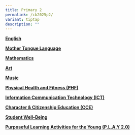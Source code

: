 ```yaml
---
title: Primary 2
permalink: /cb2025p2/
variant: tiptap
description: ""
---
```

<p><strong><a href="/files/Curriculum Briefing Slides/2025/2025_Curriculum_Briefing_P2_English.pdf" rel="noopener noreferrer nofollow" target="_blank">English</a></strong>
</p>
<p></p>
<p><strong><a href="/files/Curriculum Briefing Slides/2025/2025_Curriculum_Briefing_P2_Mother_Tongue.pdf" rel="noopener noreferrer nofollow" target="_blank">Mother Tongue Language</a></strong>
</p>
<p></p>
<p><strong><a href="/files/Curriculum Briefing Slides/2025/2025_Curriculum_Briefing_P2_Maths.pdf" rel="noopener noreferrer nofollow" target="_blank">Mathematics</a></strong>
</p>
<p></p>
<p><strong><a href="/files/Curriculum Briefing Slides/2025/2025_Curriculum_Briefing_P1_to_P6_Art.pdf" rel="noopener noreferrer nofollow" target="_blank">Art</a></strong>
</p>
<p></p>
<p><strong><a href="/files/Curriculum Briefing Slides/2025/2025_Curriculum_Briefing_P1_to_P6_Music.pdf" rel="noopener noreferrer nofollow" target="_blank">Music</a></strong>
</p>
<p></p>
<p><strong><a href="/files/Curriculum Briefing Slides/2025/2025_Curriculum_Briefing_P1_to_P2_PHF.pdf" rel="noopener noreferrer nofollow" target="_blank">Physical Health and Fitness (PHF)</a></strong>
</p>
<p></p>
<p><strong><a href="/files/Curriculum Briefing Slides/2025/2025_Curriculum_Briefing_P2_ICT.pdf" rel="noopener noreferrer nofollow" target="_blank">Information Communication Technology (ICT)</a></strong>
</p>
<p></p>
<p><strong><a href="/files/Curriculum Briefing Slides/2025/2025_Curriculum_Briefing_P1_to_P2_CCE.pdf" rel="noopener noreferrer nofollow" target="_blank">Character &amp; Citizenship Education (CCE)</a></strong>
</p>
<p></p>
<p><strong><a href="/files/Curriculum Briefing Slides/2025/2025_Curriculum_Briefing_SWB.pdf" rel="noopener noreferrer nofollow" target="_blank">Student Well-Being</a></strong>
</p>
<p></p>
<p><strong><a href="/files/Curriculum Briefing Slides/2025/2025_Curriculum_Briefing_PLAY_2_0.pdf" rel="noopener noreferrer nofollow" target="_blank">Purposeful Learning Activities for the Young (P.L.A.Y 2.0)</a></strong>
</p>
<p></p>
<p></p>